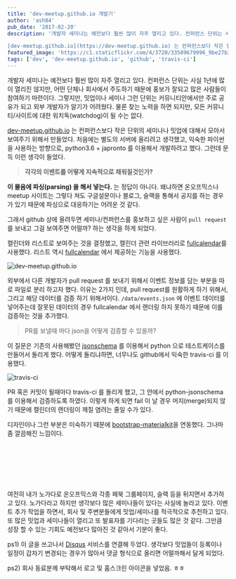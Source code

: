 ```yaml
---
title: 'dev-meetup.github.io 개발기'
author: 'ash84'
pub_date: '2017-02-20'
description: '개발자 세미나는 예전보다 훨씬 많이 자주 열리고 있다. 컨퍼런스 단위는 사실 1년에 많이 열리진 않지만, 어떤 단체나 회사에서 주도하기 때문에 홍보가 잘되고 많은 사람들이 참여하기 마련이다. 그렇지만, 밋업이나 세미나 그런 단위는 커뮤니티안에서만 주로 공유가 되고 외부 개발자가 알기가 어려웠다. 물론 찾는 노력을 하면 되지만, 모든 커뮤니티/사이트에 대한 워치독(watchdog)이 될 수는 없다. 

[dev-meetup.github.io](https://dev-meetup.github.io) 는 컨퍼런스보다 작은 단위의 세미나나'
featured_image: 'https://c1.staticflickr.com/4/3720/33589679996_9be27b3415_b.jpg'
tags: ['dev', 'dev-meetup.github.io', 'github', 'travis-ci']
---
```


개발자 세미나는 예전보다 훨씬 많이 자주 열리고 있다. 컨퍼런스 단위는 사실 1년에 많이 열리진 않지만, 어떤 단체나 회사에서 주도하기 때문에 홍보가 잘되고 많은 사람들이 참여하기 마련이다. 그렇지만, 밋업이나 세미나 그런 단위는 커뮤니티안에서만 주로 공유가 되고 외부 개발자가 알기가 어려웠다. 물론 찾는 노력을 하면 되지만, 모든 커뮤니티/사이트에 대한 워치독(watchdog)이 될 수는 없다. 

[dev-meetup.github.io](https://dev-meetup.github.io) 는 컨퍼런스보다 작은 단위의 세미나나 밋업에 대해서 모아서 보여주기 위해서 만들었다. 처음에는 별도의 서버에 올리려고 생각했고, 익숙한 파이썬을 사용하는 방향으로, python3.6 + japronto 를 이용해서 개발하려고 했다. 그런데 문득 이런 생각이 들었다. 

> **각각의 이벤트를 어떻게 지속적으로 채워질것인가?**


**이 물음에 파싱(parsing) 을 해서 넣는다.** 는 정답이 아니다. 왜냐하면 온오프믹스나 meetup 사이트는 그렇다 쳐도 구글설문이나 블로그, 슬랙을 통해서 공지를 하는 경우가 있기 때문에 파싱으로 대응하기는 어려운 것 같다. 

그래서 github 상에 올려두면 세미나/컨퍼런스를 홍보하고 싶은 사람이 `pull request` 를 보내고 그걸 보여주면 어떨까? 하는 생각을 하게 되었다. 

캘린더와 리스트로 보여주는 것을 결정했고, 캘린더 관련 라이브러리로 [fullcalendar](https://fullcalendar.io/)를 사용했다. 리스트 역시 [fullcalendar](https://fullcalendar.io/) 에서 제공하는 기능을 사용했다. 

![dev-meetup.github.io](https://c1.staticflickr.com/3/2892/33501573771_0bf876c019_b.jpg)

외부에서 다른 개발자가 pull request 를 보내기 위해서 이벤트 정보를 담는 부분을 따로 파일로 분리 하고자 했다. 이유는 2가지 인데, pull request를 원활하게 하기 위해서, 그리고 해당 데이터를 검증 하기 위해서이다. `/data/events.json` 에 이벤트 데이터를 넣어주는데 잘못된 데이터의 경우 fullcalendar 에서 랜더링 하지 못하기 때문에 이를 검증하는 것을 추가했다. 

> PR를 보낼때 마다 json을 어떻게 검증할 수 있을까? 

이 질문은 기존의 사용해봤던 [jsonschema](https://ash84.net/2017/01/03/flask-jsonschema-decorator/) 를 이용해서 python 으로 테스트케이스를 만들어서 돌리게 했다. 어떻게 돌리냐하면, 너무나도 github애서 익숙한 travis-ci 를 이용했다.

![travis-ci](https://cdn.travis-ci.com/images/logos/TravisCI-Full-Color-45e242791b7752b745a7ae53f265acd4.png)

PR 혹은 커밋이 될때마다 travis-ci 를 돌리게 했고, 그 안에서 python-jsonschema 를 이용해서 검증하도록 하였다. 이렇게 하게 되면 fail 이 날 경우 머지(merge)되지 않기 때문에 캘린더의 랜더링이 깨질 염려는 줄일 수가 있다. 

디자인이나 그런 부분은 미숙하기 때문에 [bootstrap-materialkit](https://www.creative-tim.com/product/material-kit)을 연동했다. 그나마 좀 깔끔해진 느낌이다. 

<script async src="//pagead2.googlesyndication.com/pagead/js/adsbygoogle.js"></script>
<!-- 페이지내_긴_배너 -->
<ins class="adsbygoogle"
     style="display:inline-block;width:728px;height:90px"
     data-ad-client="ca-pub-8699046198561974"
     data-ad-slot="5480877276"></ins>
<script>
(adsbygoogle = window.adsbygoogle || []).push({});
</script>


여전히 내가 노가다로 온오프믹스와 각종 페북 그룹페이지, 슬랙 등을 뒤지면서 추가하고 있다. 노가다라고 하지만 생각보다 많은 세미나들이 있다는 사실에 놀라고 있다. 이벤트 추가 작업을 하면서, 회사 및 주변분들에게 밋업/세미나를 적극적으로 추천하고 있다. 또 많은 밋업과 세미나들이 열리고 또 발표자를 기다리는 곳들도 많은 것 같다. 그만큼 성장 할 수 있는 기회도 예전보다 많아진 것 같아서 기분이 좋다. 


ps1) 이 글을 쓰고나서 [Disqus](https://disqus.com) 서비스를 연결해 두었다. 생각보다 밋업들이 등록이나 일정이 갑자기 변경되는 경우가 많아서 댓글 형식으로 올리면 어떨까해서 달게 되었다.  

ps2) 회사 동료분께 부탁해서 로고 및 홈스크린 아이콘을 넣었음. ㅎㅎ 
